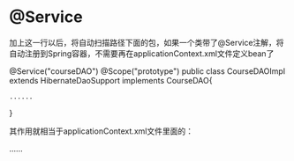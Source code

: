 

# @Service

加上这一行以后，将自动扫描路径下面的包，如果一个类带了@Service注解，将自动注册到Spring容器，不需要再在applicationContext.xml文件定义bean了

@Service("courseDAO")
@Scope("prototype")
public class CourseDAOImpl extends HibernateDaoSupport implements CourseDAO{

    ......
  
}

其作用就相当于applicationContext.xml文件里面的：

<bean id="courseDAO"
     class="com.hzhi.course.dao.CourseDAOImpl" scope="prototype">
     ......    
</bean>  
